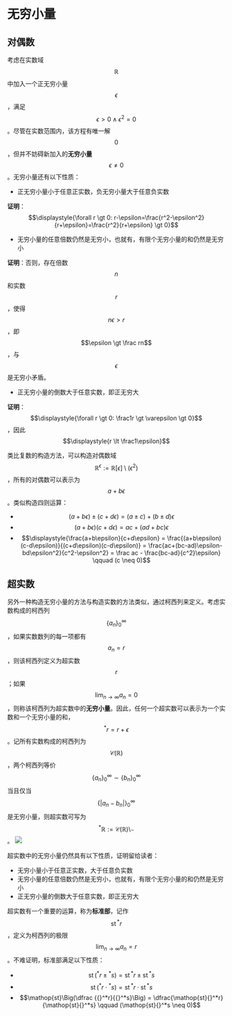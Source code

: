 # 无穷小量

## 对偶数

考虑在实数域$$\mathbb R$$中加入一个正无穷小量$$\epsilon$$，满足$$\epsilon \gt 0 \wedge \epsilon^2 = 0$$。尽管在实数范围内，该方程有唯一解$$0$$，但并不妨碍新加入的**无穷小量**$$\epsilon\neq0$$。无穷小量还有以下性质：

* 正无穷小量小于任意正实数，负无穷小量大于任意负实数

**证明**：$$\displaystyle{\forall r \gt 0: r-\epsilon=\frac{r^2-\epsilon^2}{r+\epsilon}=\frac{r^2}{r+\epsilon} \gt 0}$$

* 无穷小量的任意倍数仍然是无穷小，也就有，有限个无穷小量的和仍然是无穷小

**证明**：否则，存在倍数$$n$$和实数$$r$$，使得$$n\epsilon \gt r$$，即$$\epsilon \gt \frac rn$$，与$$\epsilon$$是无穷小矛盾。

* 正无穷小量的倒数大于任意实数，即正无穷大

**证明**：$$\displaystyle{\forall r \gt 0: \frac1r \gt \varepsilon \gt 0}$$，因此$$\displaystyle{r \lt \frac1\epsilon}$$

类比复数的构造方法，可以构造对偶数域$$\mathbb R^\epsilon:=\mathbb R[\epsilon] \setminus (\epsilon^2)$$，所有的对偶数可以表示为$$a+b\epsilon$$。类似构造四则运算：

* $$(a+b\epsilon) \pm (c+d\epsilon)=(a \pm c)+(b \pm d)\epsilon$$
* $$(a+b\epsilon)(c+d\epsilon)=ac+(ad+bc)\epsilon$$
* $$\displaystyle{\frac{a+b\epsilon}{c+d\epsilon} = \frac{(a+b\epsilon)(c-d\epsilon)}{(c+d\epsilon)(c-d\epsilon)} = \frac{ac+(bc-ad)\epsilon-bd\epsilon^2}{c^2-\epsilon^2} = \frac ac - \frac{bc-ad}{c^2}\epsilon} \qquad (c \neq 0)$$

## 超实数

另外一种构造无穷小量的方法与构造实数的方法类似，通过柯西列来定义。考虑实数构成的柯西列$$\{a_n\}_0^\infty$$，如果实数数列的每一项都有$$a_n=r$$，则该柯西列定义为超实数$$r$$；如果$$\lim_{n\to\infty}a_n=0$$，则称该柯西列为超实数中的**无穷小量**。因此，任何一个超实数可以表示为一个实数和一个无穷小量的和，$${}^*r=r+\epsilon$$。记所有实数构成的柯西列为$$\mathscr C(\mathbb R)$$，两个柯西列等价$$\{a_n\}_0^\infty \sim \{b_n\}_0^\infty$$当且仅当$$\{|a_n-b_n|\}_0^\infty$$是无穷小量，则超实数可写为$${}^*\mathbb R:=\mathscr C(\mathbb R)\setminus\sim$$。
![](https://upload.wikimedia.org/wikipedia/commons/thumb/8/8f/Standard_part_function_with_two_continua.svg/720px-Standard_part_function_with_two_continua.svg.png)

超实数中的无穷小量仍然具有以下性质，证明留给读者：

* 无穷小量小于任意正实数，大于任意负实数
* 无穷小量的任意倍数仍然是无穷小，也就有，有限个无穷小量的和仍然是无穷小
* 正无穷小量的倒数大于任意实数，即正无穷大

超实数有一个重要的运算，称为**标准部**，记作$$\mathop{st}{}^*r$$，定义为柯西列的极限$$\lim_{n\to\infty}a_n=r$$。不难证明，标准部满足以下性质：

* $$\mathop{st}({}^*r \pm {}^*s) = \mathop{st}{}^*r \pm \mathop{st}{}^*s$$
* $$\mathop{st}({}^*r\cdot{}^*s) = \mathop{st}{}^*r \cdot \mathop{st}{}^*s$$
* $$\mathop{st}\Big(\dfrac {{}^*r}{{}^*s}\Big) = \dfrac{\mathop{st}{}^*r}{\mathop{st}{}^*s} \qquad (\mathop{st}{}^*s \neq 0)$$